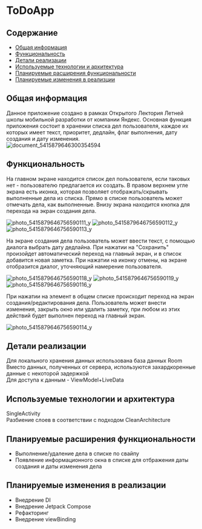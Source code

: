 # ToDoApp   

## Содержание
* [Общая информация](#general-info)
* [Функциональность](#technologies)
* [Детали реализации](#implementation_details)
* [Используемые технологии и архитектура](#used_technologies_and_architecture)
* [Планируемые расширения функциональности](#planning_teckhnologies_extention)
* [Планируемые изменения в реализции](#planning_implementation_changes)

## Общая информация
Данное приложение создано в рамках Открытого Лектория Летней школы мобильной разработки от компании Яндекс. Основная функция приложения состоит в хранении списка дел пользователя, каждое их которых имеет текст, приоритет, дедлайн, флаг выполнения, дату создания и дату изменения.   
![document_5415879646300354594](https://github.com/nnn233/ToDoApp/assets/126052177/826a549c-cfe0-4a87-b69f-c5248942ffa3)   

## Функциональность
На главном экране находится список дел пользователя, если таковых нет - пользователю предлагается их создать. В правом верхнем угле экрана есть иконка, которая позволяет отображать/скрывать выполненные дела из списка. Прямо в списке пользователь может отмечать дела, как выполненные. Внизу экрана находится кнопка для перехода на экран создания дела.  
   
![photo_5415879646756590111_y](https://github.com/nnn233/ToDoApp/assets/126052177/5f7c93ac-2124-44c6-b213-daeab178a38b)
![photo_5415879646756590112_y](https://github.com/nnn233/ToDoApp/assets/126052177/4c8580ed-913e-4a83-a001-e40893297216)
![photo_5415879646756590113_y](https://github.com/nnn233/ToDoApp/assets/126052177/dbfdd023-b6b5-4150-ba4d-6178097f5890)
  
На экране создания дела пользователь может ввести текст, с помощью диалога выбрать дату дедлайна. При нажатии на "Сохранить" произойдет автоматический переход на главный экран, и в список добавится новая заметка. При нажатии на иконку отмены, на экране отобразится диалог, уточняющий намерение пользователя.   
   
![photo_5415879646756590118_y](https://github.com/nnn233/ToDoApp/assets/126052177/09326595-a3ad-45c2-839b-2dd9b48b67e9)
![photo_5415879646756590119_y](https://github.com/nnn233/ToDoApp/assets/126052177/4ebf6840-df3b-477b-823a-c4b05331eb3b)
![photo_5415879646756590116_y](https://github.com/nnn233/ToDoApp/assets/126052177/2ffadbda-04b2-4d2f-b1a8-a1ed091bb9c5)   
   
При нажатии на элемент в общем списке происходит переход на экран создания/редактирования дела. Пользователь может внести изменения, закрыть окно или удалить заметку, при любом из этих действий будет выполнен переход на главный экран.   
   
![photo_5415879646756590114_y](https://github.com/nnn233/ToDoApp/assets/126052177/052aa9c3-03b2-4cd2-ab6f-205fac2af4f3)

       

## Детали реализации
Для локального хранения данных использована база данных Room  
Вместо данных, полученных от сервера, используются захардкоренные данные с некоторой задержкой   
Для доступа к данным -  ViewModel+LiveData

## Используемые технологии и архитектура
SingleActivity   
Разбиение слоев в соответствии с подходом CleanArchitecture

## Планируемые расширения функциональности
* Выполнение/удаление дела в списке по свайпу
* Появление информационного окна в списке для отбражения даты создания и даты изменения дела

## Планируемые изменения в реализации
* Внедрение DI
* Внедрение Jetpack Compose
* Рефакторинг
* Внедрение viewBinding
